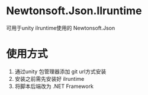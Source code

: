 # Newtonsoft.Json.Ilruntime
可用于unity ilruntime使用的 Newtonsoft.Json

# 使用方式

1. 通过unity 包管理器添加 git url方式安装
2. 安装之前需先安装好 ilruntime
3. 将脚本后端改为 .NET Framework

